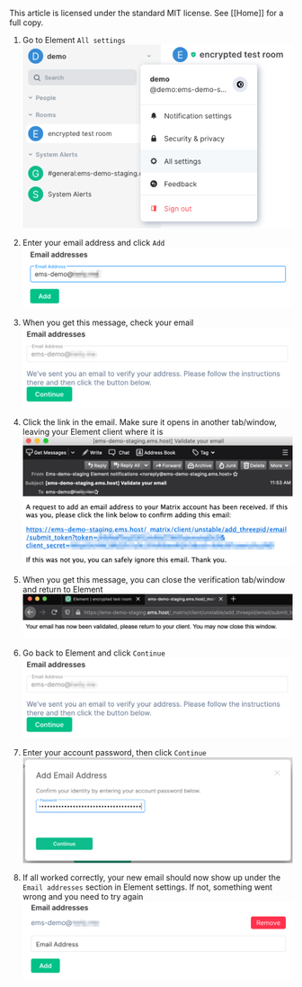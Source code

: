 This article is licensed under the standard MIT license. See [[Home]] for a full copy.

1. Go to Element `All settings`  
![](images/Screen%20Shot%202020-09-17%20at%205.24.15%20PM.png)

1. Enter your email address and click `Add`  
![](images/Screen%20Shot%202020-10-20%20at%2011.51.19%20AM.png)

1. When you get this message, check your email  
![](images/Screen%20Shot%202020-10-20%20at%2011.57.57%20AM.png)

1. Click the link in the email. Make sure it opens in another tab/window, leaving your Element client where it is  
![](images/Screen%20Shot%202020-10-20%20at%2011.55.01%20AM.png)

1. When you get this message, you can close the verification tab/window and return to Element  
![](images/Screen%20Shot%202020-10-20%20at%2012.00.03%20PM.png)

1. Go back to Element and click `Continue`  
![](images/Screen%20Shot%202020-10-20%20at%2011.57.57%20AM.png)

1. Enter your account password, then click `Continue`  
![](images/Screen%20Shot%202020-10-20%20at%2012.01.34%20PM.png)

1. If all worked correctly, your new email should now show up under the `Email addresses` section in Element settings. If not, something went wrong and you need to try again  
![](images/Screen%20Shot%202020-10-20%20at%2012.02.17%20PM.png)
